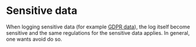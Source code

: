 # Sensitive data

When logging sensitive data (for example [GDPR data](./../../../laws/gdpr.md)),
the log itself become sensitive and the same regulations for the sensitive data
applies. In general, one wants avoid do so.
